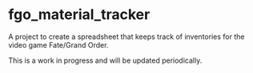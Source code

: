 # fgo_material_tracker
A project to create a spreadsheet that keeps track of inventories for the video game Fate/Grand Order.

This is a work in progress and will be updated periodically.
